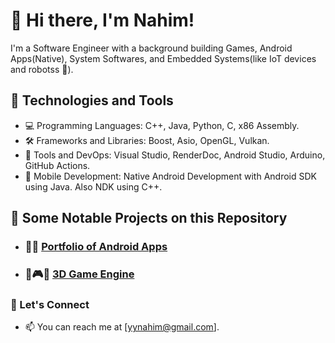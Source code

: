 

# 👋 Hi there, I'm Nahim!

I'm a  Software Engineer with a background building Games, Android Apps(Native), System Softwares, and Embedded Systems(like IoT devices and robotss 🤖).

## 🔧 Technologies and Tools

- 💻 Programming Languages: C++, Java, Python, C, x86 Assembly.
- 🛠️ Frameworks and Libraries: Boost, Asio, OpenGL, Vulkan.
- 🧰 Tools and DevOps: Visual Studio, RenderDoc, Android Studio, Arduino, GitHub Actions.
- 📱  Mobile Development: Native Android Development with Android SDK using Java. Also NDK using C++.

## 📁 Some Notable Projects on this Repository

- ### 📱📁 [Portfolio of Android Apps](https://github.com/nahiim/android_portfolio)
- ### 🔧🎮🔩 [3D Game Engine](https://github.com/nahiim/Obsidion)  


  
  
  
### 💬 Let's Connect

- 📫 You can reach me at [yynahim@gmail.com].
